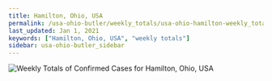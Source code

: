 ```yaml
---
title: Hamilton, Ohio, USA
permalink: /usa-ohio-butler/weekly_totals/usa-ohio-hamilton-weekly_totals.html
last_updated: Jan 1, 2021
keywords: ["Hamilton, Ohio, USA", "weekly totals"]
sidebar: usa-ohio-butler_sidebar
---
```


![Weekly Totals of Confirmed Cases for Hamilton, Ohio, USA](/covid_tracker/images/graphs/usa-ohio-hamilton-weekly_totals_graph.png)
